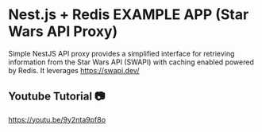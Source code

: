 # Nest.js + Redis EXAMPLE APP (Star Wars API Proxy)

Simple NestJS API proxy provides a simplified interface for retrieving information from the Star Wars API (SWAPI) with caching enabled powered by Redis. It leverages https://swapi.dev/

## Youtube Tutorial 📷

https://youtu.be/9y2nta9pf8o

